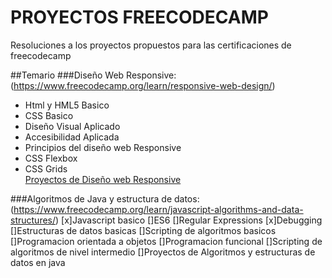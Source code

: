 # PROYECTOS FREECODECAMP
Resoluciones a los proyectos propuestos para las certificaciones de freecodecamp

##Temario 
###Diseño Web Responsive:<br>
(https://www.freecodecamp.org/learn/responsive-web-design/)
* Html y HML5 Basico
* CSS Basico
* Diseño Visual Aplicado
* Accesibilidad Aplicada
* Principios del diseño web Responsive
* CSS Flexbox
* CSS Grids<br>
<a href="https://github.com/frann11/proyectos-freecodecamp/tree/main/Dise%C3%B1o%20web%20responsive">Proyectos de Diseño web Responsive</a>

###Algoritmos de Java y estructura de datos:<br>
(https://www.freecodecamp.org/learn/javascript-algorithms-and-data-structures/)
[x]Javascript basico
[]ES6
[]Regular Expressions
[x]Debugging
[]Estructuras de datos basicas
[]Scripting de algoritmos basicos
[]Programacion orientada a objetos
[]Programacion funcional
[]Scripting de algoritmos de nivel intermedio
[]Proyectos de Algoritmos y estructuras de datos en java
